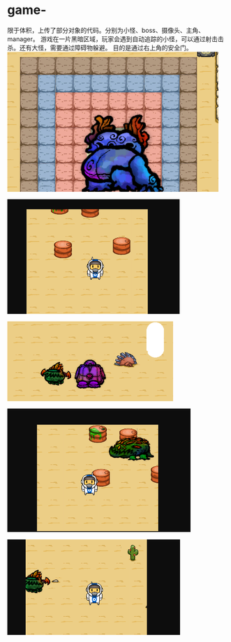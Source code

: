 # game-
限于体积，上传了部分对象的代码。分别为小怪、boss、摄像头、主角、manager。
游戏在一片黑暗区域，玩家会遇到自动追踪的小怪，可以通过射击击杀。还有大怪，需要通过障碍物躲避。
目的是通过右上角的安全门。
![boss](https://github.com/flbeyoey/game-/blob/main/pic/boss.png?raw=true)

![boss](https://github.com/flbeyoey/game-/blob/main/pic/击杀.png?raw=true)

![boss](https://github.com/flbeyoey/game-/blob/main/pic/击败.png?raw=true)

![boss](https://github.com/flbeyoey/game-/blob/main/pic/卡位置.png?raw=true)

![boss](https://github.com/flbeyoey/game-/blob/main/pic/遭遇.png?raw=true)
